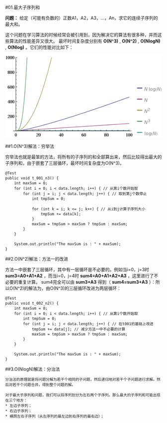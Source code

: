 #01.最大子序列和

 **问题：** 给定（可能有负数的）正数A1，A2，A3，...，An，求它的连续子序列的最大和。
 
 这个问题在学习算法的时候经常会被引用到，因为解决它的算法有很多种，并而这些算法的性能差异又很大。
 最坏时间复杂度分别有 **O(N^3)** , **O(N^2)** , **O(NlogN)** , **O(Nlog)** 。它们的性能对比如下：
 
 <img src="images/01-01.gif"/>
 
##1.O(N^3)解法：穷举法
 
 穷举法也就是最笨的方法，将所有的子序列的和全部算出来，然后比较得出最大的子序列和，由于嵌套了三层循环，最坏时间复杂度为O(N^3)。
 
	@Test
	public void t_001_n3() {
		int maxSum = 0;
		for (int i = 0; i < data.length; i++) { // 从第i个数开始取
			for (int j = i; j < data.length; j++) { // 取到第j个数停止
				int tmpSum = 0;

				for (int k = i; k <= j; k++) { // 从i到j计算子序列大小
					tmpSum += data[k];
				}
				maxSum = tmpSum > maxSum ? tmpSum : maxSum;
			}
		}

		System.out.println("The maxSum is : " + maxSum);
	}
	
##2.O(N^2)解法：方法一的改进

 方法一中嵌套了三层循环，其中有一层循环是不必要的。例如当i=0，j=3时 **sum3=A0+A1+A2** ，而当i=0，j=4时 **sum4=A0+A1+A2+A3** ，这里进行了不必要的重复计算。
 sum4完全可以由 **sum3+A3** 得到（ **sum4=sum3+A3** ）：所以O(N^2)的解法为，由O(N^3)的三层循环改进为两层循环：
 
	@Test
	public void t_002_n2() {
		int maxSum = 0;
		for (int i = 0; i < data.length; i++) { // 从第i个数开始取
			int tmpSum = 0;
			for (int j = i; j < data.length; j++) { // 在t001的基础上改进
				tmpSum += data[j]; // 减少方法一中不必要的计算
				maxSum = tmpSum > maxSum ? tmpSum : maxSum;
			}
		}

		System.out.println("The maxSum is : " + maxSum);
	}
	
##3.O(NlogN)解法：分治法

	分治法的原理就是将问题分解为若干个相同的子问题，然后递归地对若干个子问题进行求解。然后对若干个问题合并，得到整个问题的解。
	
	对于最大子序列和问题，我们可以将序列划分为左右两个子序列。那么最大的子序列和可能出现在三个地方：
	* 左边子序列；
	* 右边子序列；
	* 横跨左右子序列（从左序列的最左边到右序列的最右边）；
	
	
	
 
 
